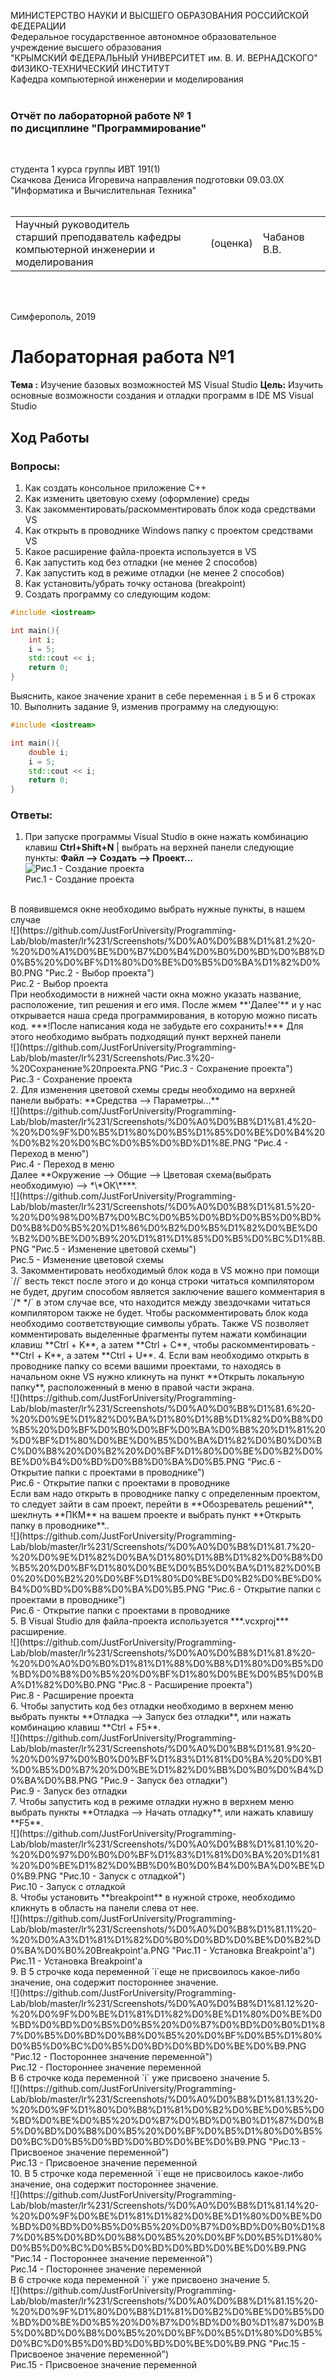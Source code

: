 МИНИСТЕРСТВО НАУКИ  И ВЫСШЕГО ОБРАЗОВАНИЯ РОССИЙСКОЙ ФЕДЕРАЦИИ  
Федеральное государственное автономное образовательное учреждение высшего образования  
"КРЫМСКИЙ ФЕДЕРАЛЬНЫЙ УНИВЕРСИТЕТ им. В. И. ВЕРНАДСКОГО"  
ФИЗИКО-ТЕХНИЧЕСКИЙ ИНСТИТУТ  
Кафедра компьютерной инженерии и моделирования
<br/><br/>

### Отчёт по лабораторной работе № 1<br/> по дисциплине "Программирование"
<br/>

студента 1 курса группы ИВТ 191(1)  
Скачкова Дениса Игоревича
направления подготовки 09.03.0Х "Информатика и Вычислительная Техника"  
<br/>

<table>
<tr><td>Научный руководитель<br/> старший преподаватель кафедры<br/> компьютерной инженерии и моделирования</td>
<td>(оценка)</td>
<td>Чабанов В.В.</td>
</tr>
</table>
<br/><br/>

Симферополь, 2019





# Лабораторная работа №1
**Тема :** Изучение базовых возможностей MS Visual Studio
**Цель:** Изучить основные возможности создания и отладки программ в IDE MS Visual Studio
##  **Ход Работы**
### **Вопросы:**
1. Как создать консольное приложение С++
2. Как изменить цветовую схему (оформление) среды
3. Как закомментировать/раскомментировать блок кода средствами VS
4. Как открыть в проводнике Windows папку с проектом средствами VS
5. Какое расширение файла-проекта используется в VS
6. Как запустить код без отладки (не менее 2 способов)
7. Как запустить код в режиме отладки (не менее 2 способов)
8. Как установить/убрать точку останова (breakpoint)
9. Создать программу со следующим кодом:

```c++
#include <iostream>

int main(){
	int i;
	i = 5;
	std::cout << i;
	return 0;
}
```

Выяснить, какое значение хранит в себе переменная `i` в 5 и 6 строках
10. Выполнить задание 9, изменив программу на следующую:
```c++
#include <iostream>

int main(){
	double i;
	i = 5;
	std::cout << i;
	return 0;
}
```


### **Ответы:**

1. При запуске программы Visual Studio в окне нажать комбинацию клавиш **Ctrl+Shift+N** | выбрать на верхней панели следующие пункты: **Файл -->  Создать --> Проект...**
</br>![](https://github.com/JustForUniversity/Programming-Lab/blob/master/lr%231/Screenshots/%D0%A0%D0%B8%D1%81.1%20-%20%D0%A1%D0%BE%D0%B7%D0%B4%D0%B0%D0%BD%D0%B8%D0%B5%20%D0%BF%D1%80%D0%BE%D0%B5%D0%BA%D1%82%D0%B0.PNG "Рис.1 - Создание проекта")
</br>Рис.1 - Создание проекта
</br>
В появившемся окне необходимо выбрать нужные пункты, в нашем случае 
</br> ![](https://github.com/JustForUniversity/Programming-Lab/blob/master/lr%231/Screenshots/%D0%A0%D0%B8%D1%81.2%20-%20%D0%A1%D0%BE%D0%B7%D0%B4%D0%B0%D0%BD%D0%B8%D0%B5%20%D0%BF%D1%80%D0%BE%D0%B5%D0%BA%D1%82%D0%B0.PNG "Рис.2 - Выбор проекта")
</br>Рис.2 - Выбор проекта
</br>
При необходимости в нижней части окна можно указать название, расположение, тип решения и его имя.
После жмем **'Далее'** и у нас открывается наша среда программирования, в которую можно писать код. 
***!После написания кода не забудьте его сохранить!***
Для этого необходимо выбрать подходящий пункт верхней панели
</br>![](https://github.com/JustForUniversity/Programming-Lab/blob/master/lr%231/Screenshots/Рис.3%20-%20Сохранение%20проекта.PNG "Рис.3 - Сохранение проекта")
</br>Рис.3 - Сохранение проекта
</br>
2. Для изменения цветовой схемы среды необходимо на верхней панели выбрать: **Средства -->  Параметры...**
</br>![](https://github.com/JustForUniversity/Programming-Lab/blob/master/lr%231/Screenshots/%D0%A0%D0%B8%D1%81.4%20-%20%D0%9F%D0%B5%D1%80%D0%B5%D1%85%D0%BE%D0%B4%20%D0%B2%20%D0%BC%D0%B5%D0%BD%D1%8E.PNG "Рис.4 - Переход в меню")
</br>Рис.4 - Переход в меню
</br>
Далее **Окружение --> Общие --> Цветовая схема(выбрать необходимую) --> *\*ОК\****. 
</br>![](https://github.com/JustForUniversity/Programming-Lab/blob/master/lr%231/Screenshots/%D0%A0%D0%B8%D1%81.5%20-%20%D0%98%D0%B7%D0%BC%D0%B5%D0%BD%D0%B5%D0%BD%D0%B8%D0%B5%20%D1%86%D0%B2%D0%B5%D1%82%D0%BE%D0%B2%D0%BE%D0%B9%20%D1%81%D1%85%D0%B5%D0%BC%D1%8B.PNG "Рис.5 - Изменение цветовой схемы")
</br>Рис.5 - Изменение цветовой схемы
</br>
3. Закомментировать необходимый блок кода в VS можно при помощи `//` весть текст после этого и до конца строки читаться компилятором не будет, другим способом является заключение вашего комментария в `/*   */` в этом случае все, что находится между звездочками читаться компилятором также не будет. Чтобы раскомментировать блок кода необходимо соответствующие символы убрать. Также  VS позволяет комментировать выделенные фрагменты путем нажати комбинации клавиш **Ctrl + K**, а затем **Ctrl + C**, чтобы раскомментировать - **Ctrl + K**, а затем **Ctrl + U**.
4. Если вам необходимо открыть в проводнике папку со всеми вашими проектами, то находясь в начальном окне VS нужно кликнуть на пункт **Открыть локальную папку**, расположенный в меню в правой части экрана. 
</br>![](https://github.com/JustForUniversity/Programming-Lab/blob/master/lr%231/Screenshots/%D0%A0%D0%B8%D1%81.6%20-%20%D0%9E%D1%82%D0%BA%D1%80%D1%8B%D1%82%D0%B8%D0%B5%20%D0%BF%D0%B0%D0%BF%D0%BA%D0%B8%20%D1%81%20%D0%BF%D1%80%D0%BE%D0%B5%D0%BA%D1%82%D0%B0%D0%BC%D0%B8%20%D0%B2%20%D0%BF%D1%80%D0%BE%D0%B2%D0%BE%D0%B4%D0%BD%D0%B8%D0%BA%D0%B5.PNG "Рис.6 - Открытие папки с проектами в проводнике")
</br>Рис.6 - Открытие папки с проектами в проводнике
</br>
Если вам надо открыть в проводнике папку с определенным проектом, то следует зайти в сам проект, перейти в **Обозреватель решений**, шеклнуть **ПКМ** на вашем проекте и выбрать пункт **Открыть папку в проводнике**.. 
</br>![](https://github.com/JustForUniversity/Programming-Lab/blob/master/lr%231/Screenshots/%D0%A0%D0%B8%D1%81.7%20-%20%D0%9E%D1%82%D0%BA%D1%80%D1%8B%D1%82%D0%B8%D0%B5%20%D0%BF%D1%80%D0%BE%D0%B5%D0%BA%D1%82%D0%B0%20%D0%B2%20%D0%BF%D1%80%D0%BE%D0%B2%D0%BE%D0%B4%D0%BD%D0%B8%D0%BA%D0%B5.PNG "Рис.6 - Открытие папки с проектами в проводнике")
</br>Рис.6 - Открытие папки с проектами в проводнике
</br>
5. В Visual Studio для файла-проекта используется ***.vсxproj*** расширение. 
</br>![](https://github.com/JustForUniversity/Programming-Lab/blob/master/lr%231/Screenshots/%D0%A0%D0%B8%D1%81.8%20-%20%D0%A0%D0%B0%D1%81%D1%88%D0%B8%D1%80%D0%B5%D0%BD%D0%B8%D0%B5%20%D0%BF%D1%80%D0%BE%D0%B5%D0%BA%D1%82%D0%B0.PNG "Рис.8 - Расширение проекта")
</br>Рис.8 - Расширение проекта
</br>
6. Чтобы запустить код без отладки необходимо в верхнем меню выбрать пункты **Отладка --> Запуск без отладки**, или нажать комбинацию клавиш **Ctrl + F5**. 
</br>![](https://github.com/JustForUniversity/Programming-Lab/blob/master/lr%231/Screenshots/%D0%A0%D0%B8%D1%81.9%20-%20%D0%97%D0%B0%D0%BF%D1%83%D1%81%D0%BA%20%D0%B1%D0%B5%D0%B7%20%D0%BE%D1%82%D0%BB%D0%B0%D0%B4%D0%BA%D0%B8.PNG "Рис.9 - Запуск без отладки")
</br>Рис.9 - Запуск без отладки
</br>
7. Чтобы запустить код в режиме отладки нужно в верхнем меню выбрать пункты **Отладка --> Начать отладку**, или нажать клавишу **F5**. 
</br>![](https://github.com/JustForUniversity/Programming-Lab/blob/master/lr%231/Screenshots/%D0%A0%D0%B8%D1%81.10%20-%20%D0%97%D0%B0%D0%BF%D1%83%D1%81%D0%BA%20%D1%81%20%D0%BE%D1%82%D0%BB%D0%B0%D0%B4%D0%BA%D0%BE%D0%B9.PNG "Рис.10 - Запуск с отладкой")
</br>Рис.10 - Запуск с отладкой
</br>
8. Чтобы установить **breakpoint** в нужной строке, необходимо кликнуть в область на панели слева от нее. 
</br>![](https://github.com/JustForUniversity/Programming-Lab/blob/master/lr%231/Screenshots/%D0%A0%D0%B8%D1%81.11%20-%20%D0%A3%D1%81%D1%82%D0%B0%D0%BD%D0%BE%D0%B2%D0%BA%D0%B0%20Breakpoint'a.PNG "Рис.11 - Установка Breakpoint'a")
</br>Рис.11 - Установка Breakpoint'a
</br>
9. В 5 строчке кода переменной `i`еще не присвоилось какое-либо значение, она содержит постороннее значение. 
</br>![](https://github.com/JustForUniversity/Programming-Lab/blob/master/lr%231/Screenshots/%D0%A0%D0%B8%D1%81.12%20-%20%D0%9F%D0%BE%D1%81%D1%82%D0%BE%D1%80%D0%BE%D0%BD%D0%BD%D0%B5%D0%B5%20%D0%B7%D0%BD%D0%B0%D1%87%D0%B5%D0%BD%D0%B8%D0%B5%20%D0%BF%D0%B5%D1%80%D0%B5%D0%BC%D0%B5%D0%BD%D0%BD%D0%BE%D0%B9.PNG "Рис.12 - Постороннее значение переменной")
</br>Рис.12 - Постороннее значение переменной
</br>
В 6 строчке кода переменной `i` уже присвоено значение 5. 
</br>![](https://github.com/JustForUniversity/Programming-Lab/blob/master/lr%231/Screenshots/%D0%A0%D0%B8%D1%81.13%20-%20%D0%9F%D1%80%D0%B8%D1%81%D0%B2%D0%BE%D0%B5%D0%BD%D0%BE%D0%B5%20%D0%B7%D0%BD%D0%B0%D1%87%D0%B5%D0%BD%D0%B8%D0%B5%20%D0%BF%D0%B5%D1%80%D0%B5%D0%BC%D0%B5%D0%BD%D0%BD%D0%BE%D0%B9.PNG "Рис.13 - Присвоеное значение переменной")
</br>Рис.13 - Присвоеное значение переменной
</br>
10. В 5 строчке кода переменной `i`еще не присвоилось какое-либо значение, она содержит постороннее значение. 
</br>![](https://github.com/JustForUniversity/Programming-Lab/blob/master/lr%231/Screenshots/%D0%A0%D0%B8%D1%81.14%20-%20%D0%9F%D0%BE%D1%81%D1%82%D0%BE%D1%80%D0%BE%D0%BD%D0%BD%D0%B5%D0%B5%20%D0%B7%D0%BD%D0%B0%D1%87%D0%B5%D0%BD%D0%B8%D0%B5%20%D0%BF%D0%B5%D1%80%D0%B5%D0%BC%D0%B5%D0%BD%D0%BD%D0%BE%D0%B9.PNG "Рис.14 - Постороннее значение переменной")
</br>Рис.14 - Постороннее значение переменной
</br>
В 6 строчке кода переменной `i` уже присвоено значение 5. 
</br>![](https://github.com/JustForUniversity/Programming-Lab/blob/master/lr%231/Screenshots/%D0%A0%D0%B8%D1%81.15%20-%20%D0%9F%D1%80%D0%B8%D1%81%D0%B2%D0%BE%D0%B5%D0%BD%D0%BE%D0%B5%20%D0%B7%D0%BD%D0%B0%D1%87%D0%B5%D0%BD%D0%B8%D0%B5%20%D0%BF%D0%B5%D1%80%D0%B5%D0%BC%D0%B5%D0%BD%D0%BD%D0%BE%D0%B9.PNG "Рис.15 - Присвоеное значение переменной")
</br>Рис.15 - Присвоеное значение переменной
</br>
